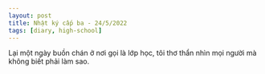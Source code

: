 ```yaml
---
layout: post
title: Nhật ký cấp ba - 24/5/2022
tags: [diary, high-school] 
---
```


Lại một ngày buồn chán ở nơi gọi là lớp học, tôi thơ thẩn nhìn mọi người mà không biết phải làm sao.